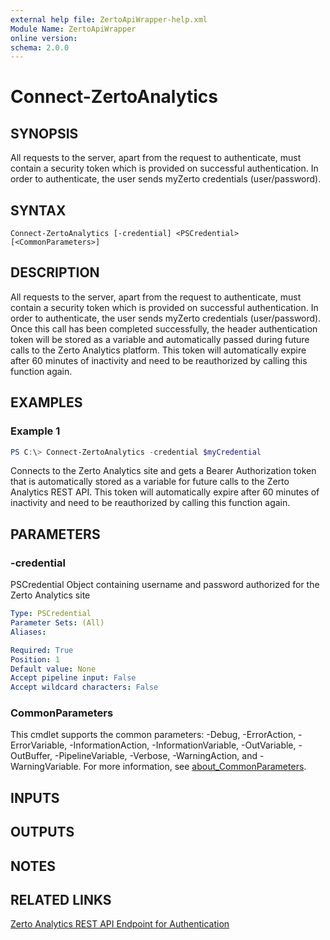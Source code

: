 ```yaml
---
external help file: ZertoApiWrapper-help.xml
Module Name: ZertoApiWrapper
online version:
schema: 2.0.0
---
```


# Connect-ZertoAnalytics

## SYNOPSIS
All requests to the server, apart from the request to authenticate, must contain a security token which is provided on successful authentication.
In order to authenticate, the user sends myZerto credentials (user/password).

## SYNTAX

```
Connect-ZertoAnalytics [-credential] <PSCredential> [<CommonParameters>]
```

## DESCRIPTION
All requests to the server, apart from the request to authenticate, must contain a security token which is provided on successful authentication.
In order to authenticate, the user sends myZerto credentials (user/password). Once this call has been completed successfully, the header authentication token will be stored as a variable and automatically passed during future calls to the Zerto Analytics platform. This token will automatically expire after 60 minutes of inactivity and need to be reauthorized by calling this function again.

## EXAMPLES

### Example 1
```powershell
PS C:\> Connect-ZertoAnalytics -credential $myCredential
```

Connects to the Zerto Analytics site and gets a Bearer Authorization token that is automatically stored as a variable for future calls to the Zerto Analytics REST API. This token will automatically expire after 60 minutes of inactivity and need to be reauthorized by calling this function again.

## PARAMETERS

### -credential
PSCredential Object containing username and password authorized for the Zerto Analytics site

```yaml
Type: PSCredential
Parameter Sets: (All)
Aliases:

Required: True
Position: 1
Default value: None
Accept pipeline input: False
Accept wildcard characters: False
```

### CommonParameters
This cmdlet supports the common parameters: -Debug, -ErrorAction, -ErrorVariable, -InformationAction, -InformationVariable, -OutVariable, -OutBuffer, -PipelineVariable, -Verbose, -WarningAction, and -WarningVariable. For more information, see [about_CommonParameters](http://go.microsoft.com/fwlink/?LinkID=113216).

## INPUTS

## OUTPUTS

## NOTES

## RELATED LINKS
[Zerto Analytics REST API Endpoint for Authentication](https://docs.api.zerto.com/#/Authentication/post_v2_auth_token)
